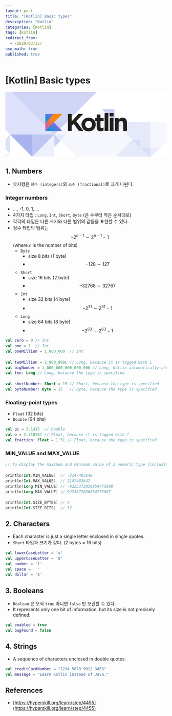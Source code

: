 ```yaml
---
layout: post
title: "[Kotlin] Basic types"
description: "Kotlin"
categories: [Kotlin]
tags: [Kotlin]
redirect_from:
  - /2020/03/15/
use_math: true
published: true
---
```


# [Kotlin] Basic types

<img src="/assets/images/posts/logos/kotlin_800x320.png">

## 1. Numbers

- 숫자형은 `정수 (integers)`와 `소수 (fractional)`로 크게 나뉜다.

### Integer numbers

- ..., -1, 0, 1, ...
- 4가지 타입 : `Long`, `Int`, `Short`, `Byte` (큰 수부터 작은 순서대로)
- 각각의 타입은 다른 크기와 다른 범위의 값들을 표현할 수 있다.
- 정수 타입의 범위는 $$ -2^{n-1} \sim 2^{n-1} - 1 $$ (where `n` is the number of bits)
  - `Byte`
    - size 8 bits (1 byte)
    - $$ -128 \sim 127 $$
  - `Short`
    - size 16 bits (2 byte)
    - $$ -32768 \sim 32767 $$
  - `Int`
    - size 32 bits (4 byte)
    - $$ -2^{31} \sim 2^{31} - 1 $$
  - `Long`
    - size 64 bits (8 byte)
    - $$ -2^{63} \sim 2^{63} - 1 $$

```kotlin
val zero = 0 // Int
val one = 1  // Int
val oneMillion = 1_000_000  // Int

val twoMillion = 2_000_000L // Long, because it is tagged with L
val bigNumber = 1_000_000_000_000_000 // Long, Kotlin automatically choose it (Int is too small)
val ten: Long // Long, because the type is specified

val shortNumber: Short = 15 // Short, because the type is specified
val byteNumber: Byte = 15   // Byte, because the type is specified
```

### Floating-point types

- `Float` (32 bits)
- `Double` (64 bits)

```kotlin
val pi = 3.1415  // Double
val e = 2.71828f // Float, because it is tagged with f
val fraction: Float = 1.51 // Float, because the type is specified
```

### MIN_VALUE and MAX_VALUE

```kotlin
// To display the maximum and minimum value of a numeric type (including Double and Float)

println(Int.MIN_VALUE)  // -2147483648
println(Int.MAX_VALUE)  // 2147483647
println(Long.MIN_VALUE) // -9223372036854775808
println(Long.MAX_VALUE) // 9223372036854775807

println(Int.SIZE_BYTES) // 4
println(Int.SIZE_BITS)  // 32
```

## 2. Characters

- Each character is just a single letter enclosed in single quotes.
- `Short` 타입과 크기가 같다. (2 bytes = 16 bits)

```kotlin
val lowerCaseLetter = 'a'
val upperCaseLetter = 'Q'
val number = '1'
val space = ' '
val dollar = '$'
```

## 3. Booleans

- `Boolean` 은 오직 `true` 아니면 `false` 만 보관할 수 있다.
- It represents only one bit of information, but its size is not precisely defined.

```kotlin
val enabled = true
val bugFound = false
```

## 4. Strings

- A sequence of characters enclosed in double quotes.

```kotlin
val creditCardNumber = "1234 5678 9012 3456"
val message = "Learn Kotlin instead of Java."
```

## References

- [https://hyperskill.org/learn/step/4455](https://hyperskill.org/learn/step/4455)
